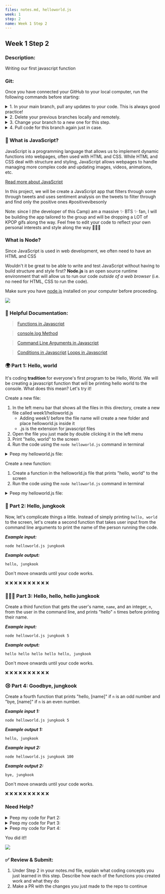 ```yaml
---
files: notes.md, helloworld.js
week: 1
step: 2
name: Week 1 Step 2
---
```


## Week 1 Step 2

### Description:
Writing our first javascript function

### Git:

Once you have connected your GitHub to your local computer, run the following commands before starting:
<details><summary>1. In your main branch, pull any updates to your code. This is always good practice!</summary>
	
	git pull
</details>

<details><summary>2. Delete your previous branches locally and remotely.</summary>
	
	git branch -d [previousBranchName]
	git push origin --delete [previousBranchName]
</details>

<details><summary>3. Change your branch to a new one for this step.</summary>
	
	git checkout -b w1s2
</details>

<details><summary>4. Pull code for this branch again just in case.</summary>
	
	git pull
</details>

### 💛 What is JavaScript?

JavaScript is a programming language that allows us to implement dynamic functions into webpages, often used with HTML and CSS. While HTML and CSS deal with structure and styling, JavaScript allows webpages to handle managing more complex code and updating images, videos, animations, etc.

[Read more about JavaScript](https://developer.mozilla.org/en-US/docs/Learn/JavaScript/First_steps/What_is_JavaScript)

In this project, we will be create a JavaScript app that filters through some through tweets and uses sentiment analysis on the tweets to filter through and find only the positive ones #positivevibesonly

Note: since I (the developer of this Camp) am a massive ✨ BTS ✨ fan, I will be building the app tailored to the group and will be dropping a LOT of KPOP gifs along the way. Feel free to edit your code to reflect your own personal interests and style along the way 💜💜💜

### What is Node?

Since JavaScript is used in web development, we often need to have an HTML and CSS

Wouldn't it be great to be able to write and test JavaScript without having to build structure and style first? **Node.js** is an open source runtime environment that will allow us to run our code *outside of a web browser* (i.e. no need for HTML, CSS to run the code).

Make sure you have [node.js](https://nodejs.org/en/download/) installed on your computer before proceeding.

![](https://buddy.works/guides/covers/test-nodejs-app/share-nodejs-logo.png)

### 📝 Helpful Documentation:

> [Functions in Javascript](https://www.w3schools.com/js/js_functions.asp)

> [console.log Method](https://www.w3schools.com/jsref/met_console_log.asp)

> [Command Line Arguments in Javascript](https://nodejs.org/en/knowledge/command-line/how-to-parse-command-line-arguments/)

> [Conditions in Javascript](https://www.w3schools.com/js/js_if_else.asp)
[Loops in Javascript](https://www.w3schools.com/js/js_loop_for.asp)

### 🌍 Part 1: Hello, world

It's coding **tradition** for everyone's first program to be Hello, World. We will be creating a javascript function that will be printing hello world to the console. What does this mean? Let's try it!

Create a new file:
1. In the left menu bar that shows all the files in this directory, create a new file called week1/helloworld.js
	* Adding week1/ before the file name will create a new folder and place helloworld.js inside it
	* .js is the extension for javascript files
2. Open the file you just made by double clicking it in the left menu
3. Print "hello, world" to the screen
4. Run the code using the `node helloworld.js` command in terminal

<details><summary>Peep my helloworld.js file:</summary>
	
	console.log("hello world");
</details>

Create a new function:
1. Create a function in the helloworld.js file that prints "hello, world" to the screen
2.  Run the code using the `node helloworld.js` command in terminal

<details><summary>Peep my helloworld.js file:</summary>
	
	function hello() {
		console.log("hello world");
	}

	hello();
</details>

### 👋 Part 2: Hello, jungkook

Now, let's complicate things a little. Instead of simply printing `hello, world` to the screen, let's create a second function that takes user input from the command line arguments to print the name of the person running the code.

***Example input:***
```
node helloworld.js jungkook
```

***Example output:***
```
hello, jungkook
```

Don't move onwards until your code works.

❌ ❌ ❌ ❌ ❌ ❌ ❌ ❌ ❌ ❌ 

### 👋👋👋 Part 3: Hello, hello, hello jungkook

Create a third function that gets the user's name, `name`, and an integer, `n`, from the user in the command line, and prints "hello" `n` times before printing their name.

***Example input:***
```
node helloworld.js jungkook 5
```

***Example output:***
```
hello hello hello hello hello, jungkook
```

Don't move onwards until your code works.

❌ ❌ ❌ ❌ ❌ ❌ ❌ ❌ ❌ ❌ 

### 😢 Part 4: Goodbye, jungkook

Create a fourth function that prints "hello, [name]" if `n` is an odd number and "bye, [name]" if `n` is an even number.

***Example input 1:***
```
node helloworld.js jungkook 5
```

***Example output 1:***
```
hello, jungkook
```

***Example input 2:***
```
node helloworld.js jungkook 100
```

***Example output 2:***
```
bye, jungkook
```

Don't move onwards until your code works.

❌ ❌ ❌ ❌ ❌ ❌ ❌ ❌ ❌ ❌ 

### Need Help?

<details><summary>Peep my code for Part 2:</summary>
	
	function hello_2() {
		var name = process.argv[2];
		console.log("hello, " + name);
	}

	hello_2();
</details>

<details><summary>Peep my code for Part 3:</summary>
	
	function hello_3() {
		var name = process.argv[2];
		var n = process.argv[3];
		var hello = "hello ";
		for (var i = 0; i < n-1; i++)
			hello += "hello ";
		console.log(hello + ", " + name);
	}

	hello_3();
</details>

<details><summary>Peep my code for Part 4:</summary>
	
	function hello_4() {
		var name = process.argv[2];
		var n = process.argv[3];
		var greeting;
		if (n%2 == 0)
			greeting = "bye, ";
		else
			greeting = "hello, ";
		console.log(greeting + name);
	}

	hello_4();
</details>

You did it!!

![](https://media.giphy.com/media/McOXfLCpYA6mAQkKDj/giphy-downsized.gif)

### ✅ Review & Submit:

1. Under Step 2 in your notes.md file, explain what coding concepts you just learned in this step. Describe how each of the functions you created work and what they do
2. Make a PR with the changes you just made to the repo to continue